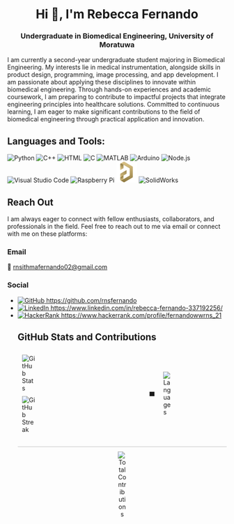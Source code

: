 <h1 align="center">Hi 👋, I'm Rebecca Fernando</h1>
<h3 align="center">Undergraduate in Biomedical Engineering, University of Moratuwa</h3>

<!-- Profile Views 
<p align="center">
  <img src="https://komarev.com/ghpvc/?username=your-username&label=Profile%20views&color=0e75b6&style=flat" alt="your-username" />
</p>-->

<!-- Introduction -->
<p>
  I am currently a second-year undergraduate student majoring in Biomedical Engineering. My interests lie in medical instrumentation, alongside skills in product design, programming, image processing, and app development. I am passionate about applying these disciplines to innovate within biomedical engineering. Through hands-on experiences and academic coursework, I am preparing to contribute to impactful projects that integrate engineering principles into healthcare solutions. Committed to continuous learning, I am eager to make significant contributions to the field of biomedical engineering through practical application and innovation.
</p>

<!-- Languages and Tools -->
<h2>Languages and Tools:</h2>
<p>
  <img src="https://img.icons8.com/color/48/000000/python.png" alt="Python"/>
  <img src="https://img.icons8.com/color/48/000000/c-plus-plus-logo.png" alt="C++"/>
  <img src="https://img.icons8.com/color/48/000000/html-5.png" alt="HTML"/>
  <img src="https://img.icons8.com/color/48/000000/c-programming.png" alt="C"/>
  <img src="https://upload.wikimedia.org/wikipedia/commons/2/21/Matlab_Logo.png" alt="MATLAB" width="48" height="48"/>
  <img src="https://img.icons8.com/color/48/000000/arduino.png" alt="Arduino"/>
  <img src="https://img.icons8.com/color/48/000000/nodejs.png" alt="Node.js"/>
  <img src="https://img.icons8.com/color/48/000000/visual-studio-code-2019.png" alt="Visual Studio Code"/>
  <img src="https://img.icons8.com/color/48/000000/raspberry-pi.png" alt="Raspberry Pi"/>
  <img src="https://github.com/github/explore/raw/main/topics/altium-designer/altium-designer.png" alt="Altium" width="48" height="48"/>
  <img src="https://img.icons8.com/color/48/000000/solidworks.png" alt="SolidWorks"/>
</p>


<!-- Reach Out -->
<h2>Reach Out</h2>
<p>
  I am always eager to connect with fellow enthusiasts, collaborators, and professionals in the field. Feel free to reach out to me via email or connect with me on these platforms:
</p>

<!-- Main Contact -->
<h3>Email</h3>
<p>
  📧 <a href="mailto:your-email@example.com">rnsithmafernando02@gmail.com</a>
</p>

<!-- Social Links -->
<h3>Social</h3>
<ul>
  <li>
    <a href="https://github.com/your-username"><img src="https://img.icons8.com/fluent/24/000000/github.png" alt="GitHub"/> https://github.com/rnsfernando</a>
  </li>
  <li>
    <a href="https://www.linkedin.com/in/your-linkedin-username"><img src="https://img.icons8.com/fluent/24/000000/linkedin.png" alt="LinkedIn"/> https://www.linkedin.com/in/rebecca-fernando-337192256/</a>
  </li>
  <li>
    <a href="https://www.hackerrank.com/your-hackerrank-username"><img src="https://img.icons8.com/windows/24/000000/hackerrank.png" alt="HackerRank"/> https://www.hackerrank.com/profile/fernandowwrns_21</a>
  </li>
<!-- GitHub Stats and Contributions Section -->
<h2>GitHub Stats and Contributions</h2>

<div style="display: flex; flex-wrap: wrap; justify-content: space-between; align-items: center; border-bottom: 2px solid #ddd; padding-bottom: 20px;">

  <!-- Left Side: GitHub Stats and Contributions -->
  <div style="flex: 2; margin: 10px;">
    <!-- GitHub Stats Card -->
    <div style="margin-bottom: 10px;">
      <img src="https://github-readme-stats.vercel.app/api?username=rnsfernando&show_icons=true&theme=dark&hide_border=true" alt="GitHub Stats" style="width: 60%; max-width: 30px; height: auto;" />
    </div>
    <!-- GitHub Streak Stats -->
    <div>
      <img src="https://github-readme-streak-stats.herokuapp.com/?user=rnsfernando&theme=dark&hide_border=true" alt="GitHub Streak" style="width: 60%; max-width: 30px; height: auto;" />
    </div>
  </div>

  <!-- Divider Line -->
  <div style="flex: 0.1; text-align: center; margin: 10px;">
    <hr style="border: none; border-left: 2px solid #ddd; height: 10px;" />
  </div>

  <!-- Right Side: Top Languages -->
  <div style="flex: 1; margin: 10px;">
    <img src="https://github-readme-stats.vercel.app/api/top-langs/?username=rnsfernando&layout=compact&theme=dark&hide_border=true" alt="Languages" style="width: 60%; max-width: 20px; height: auto;" />
  </div>

</div>

<!-- Total Contributions Badge -->
<div style="text-align: center; margin: 10px;">
  <img src="https://img.shields.io/github/contributors/rnsfernando/your-repo?style=flat-square&color=blue" alt="Total Contributions" style="max-width: 20px; height: auto;" />
</div>
  
</ul>

